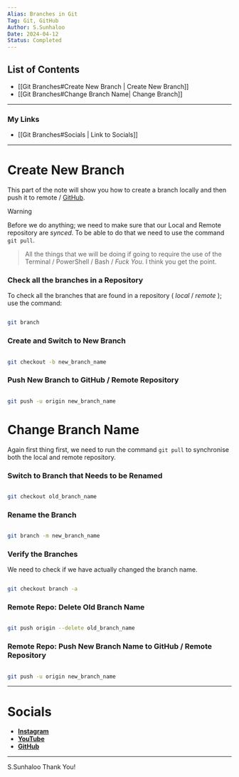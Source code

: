 ```yaml
---
Alias: Branches in Git
Tag: Git, GitHub
Author: S.Sunhaloo
Date: 2024-04-12
Status: Completed
---
```


## List of Contents

- [[Git Branches#Create New Branch | Create New Branch]]
- [[Git Branches#Change Branch Name| Change Branch]]

---

### My Links

- [[Git Branches#Socials | Link to Socials]]

---

# Create New Branch

This part of the note will show you how to create a branch locally and then push it to remote / [GitHub](https://www.github.com).

>[!warning]
>Before we do anything; we need to make sure that our Local and Remote repository are *synced*. To be able to do that we need to use the command `git pull`.

>All the things that we will be doing if going to require the use of the Terminal / PowerShell / Bash / *Fuck You*.
>I think you get the point.

### Check all the branches in a Repository

To check all the branches that are found in a repository ( *local* / *remote* ); use the command:

```bash

git branch

```

### Create and Switch to New Branch

```bash

git checkout -b new_branch_name

```

### Push New Branch to GitHub / Remote Repository

```bash

git push -u origin new_branch_name

```

# Change Branch Name

Again first thing first, we need to run the command `git pull` to synchronise both the local and remote repository.

### Switch to Branch that Needs to be Renamed

```bash

git checkout old_branch_name

```

### Rename the Branch

```bash

git branch -m new_branch_name

```

### Verify the Branches

We need to check if we have actually changed the branch name.

```bash

git checkout branch -a

```

### Remote Repo: Delete Old Branch Name

```bash

git push origin --delete old_branch_name

```

### Remote Repo: Push New Branch Name to GitHub / Remote Repository

```bash

git push -u origin new_branch_name

```

---
# Socials

- [**Instagram**](https://www.instagram.com/s.sunhaloo/)
- [**YouTube**](https://www.youtube.com/channel/UCMkQZsuW6eHMhdUObLPSpwg)
- [**GitHub**](https://www.github.com/Sunhaloo)

---

S.Sunhaloo
Thank You!